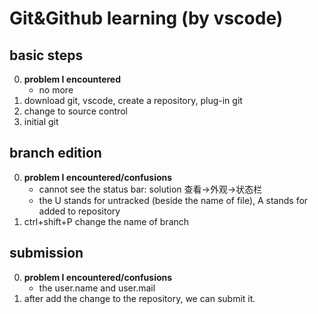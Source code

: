# Git&Github learning (by vscode)

## basic steps

0. __problem I encountered__
   - no more
1. download git, vscode, create a repository, plug-in git
2. change to source control
3. initial git

## branch edition

0. __problem I encountered/confusions__
   - cannot see the status bar: solution 查看->外观->状态栏
   - the U stands for untracked (beside the name of file), A stands for added to repository
1. ctrl+shift+P change the name of branch

## submission

0. __problem I encountered/confusions__
   - the user.name and user.mail
1. after add the change to the repository, we can submit it.